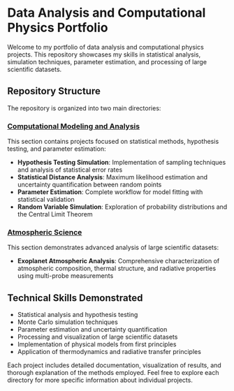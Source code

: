 # Data Analysis and Computational Physics Portfolio

Welcome to my portfolio of data analysis and computational physics projects. This repository showcases my skills in statistical analysis, simulation techniques, parameter estimation, and processing of large scientific datasets.

## Repository Structure

The repository is organized into two main directories:

### [Computational Modeling and Analysis](./Computational_Modeling_and_Analysis/)

This section contains projects focused on statistical methods, hypothesis testing, and parameter estimation:

- **Hypothesis Testing Simulation**: Implementation of sampling techniques and analysis of statistical error rates
- **Statistical Distance Analysis**: Maximum likelihood estimation and uncertainty quantification between random points
- **Parameter Estimation**: Complete workflow for model fitting with statistical validation
- **Random Variable Simulation**: Exploration of probability distributions and the Central Limit Theorem

### [Atmospheric Science](./atmospheric_science/)

This section demonstrates advanced analysis of large scientific datasets:

- **Exoplanet Atmospheric Analysis**: Comprehensive characterization of atmospheric composition, thermal structure, and radiative properties using multi-probe measurements

## Technical Skills Demonstrated

- Statistical analysis and hypothesis testing
- Monte Carlo simulation techniques
- Parameter estimation and uncertainty quantification
- Processing and visualization of large scientific datasets
- Implementation of physical models from first principles
- Application of thermodynamics and radiative transfer principles

Each project includes detailed documentation, visualization of results, and thorough explanation of the methods employed. Feel free to explore each directory for more specific information about individual projects.
